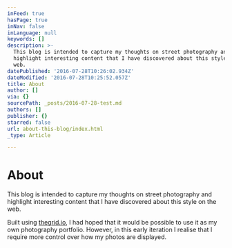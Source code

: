 ```yaml
---
inFeed: true
hasPage: true
inNav: false
inLanguage: null
keywords: []
description: >-
  This blog is intended to capture my thoughts on street photography and
  highlight interesting content that I have discovered about this style on the
  web.
datePublished: '2016-07-28T10:26:02.934Z'
dateModified: '2016-07-28T10:25:52.057Z'
title: About
author: []
via: {}
sourcePath: _posts/2016-07-28-test.md
authors: []
publisher: {}
starred: false
url: about-this-blog/index.html
_type: Article

---
```

# About

This blog is intended to capture my thoughts on street photography and highlight interesting content that I have discovered about this style on the web.

Built using [thegrid.io][0], I had hoped that it would be possible to use it as my own photography portfolio. However, in this early iteration I realise that I require more control over how my photos are displayed.

[0]: http://thegrid.io/